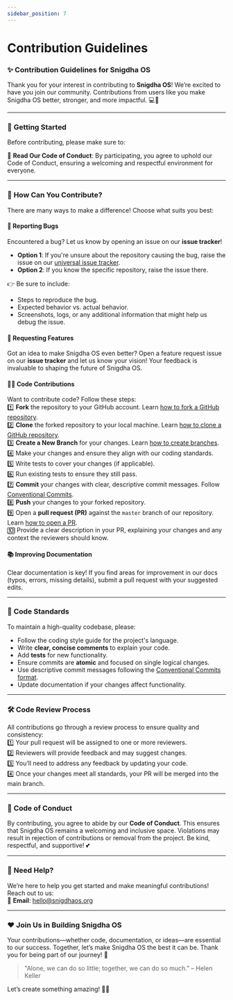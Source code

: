 ```yaml
---
sidebar_position: 7
---
```

# Contribution Guidelines

### ✨ **Contribution Guidelines for Snigdha OS**

Thank you for your interest in contributing to **Snigdha OS**! We’re excited to have you join our community. Contributions from users like you make Snigdha OS better, stronger, and more impactful. 💻💙  

---

### 🚀 **Getting Started**  

Before contributing, please make sure to:  

📜 **Read Our Code of Conduct**: By participating, you agree to uphold our Code of Conduct, ensuring a welcoming and respectful environment for everyone.  

---

### 🌟 **How Can You Contribute?**  

There are many ways to make a difference! Choose what suits you best:  

#### 🐞 **Reporting Bugs**  
Encountered a bug? Let us know by opening an issue on our **issue tracker**!  
- **Option 1**: If you're unsure about the repository causing the bug, raise the issue on our [universal issue tracker](https://github.com/SnigdhaOS/Issues).  
- **Option 2**: If you know the specific repository, raise the issue there.  

👉 Be sure to include:  
- Steps to reproduce the bug.  
- Expected behavior vs. actual behavior.  
- Screenshots, logs, or any additional information that might help us debug the issue.  

#### 🌟 **Requesting Features**  
Got an idea to make Snigdha OS even better? Open a feature request issue on our **issue tracker** and let us know your vision! Your feedback is invaluable to shaping the future of Snigdha OS.  

#### 👩‍💻 **Code Contributions**  
Want to contribute code? Follow these steps:  
1️⃣ **Fork** the repository to your GitHub account. Learn [how to fork a GitHub repository](https://docs.github.com/en/get-started/quickstart/fork-a-repo).  
2️⃣ **Clone** the forked repository to your local machine. Learn [how to clone a GitHub repository](https://docs.github.com/en/repositories/creating-and-managing-repositories/cloning-a-repository).  
3️⃣ **Create a New Branch** for your changes. Learn [how to create branches](https://git-scm.com/book/en/v2/Git-Branching-Basic-Branching-and-Merging).  
4️⃣ Make your changes and ensure they align with our coding standards.  
5️⃣ Write tests to cover your changes (if applicable).  
6️⃣ Run existing tests to ensure they still pass.  
7️⃣ **Commit** your changes with clear, descriptive commit messages. Follow [Conventional Commits](https://www.conventionalcommits.org/).  
8️⃣ **Push** your changes to your forked repository.  
9️⃣ Open a **pull request (PR)** against the `master` branch of our repository. Learn [how to open a PR](https://docs.github.com/en/pull-requests).  
🔟 Provide a clear description in your PR, explaining your changes and any context the reviewers should know.  

#### 📚 **Improving Documentation**  
Clear documentation is key! If you find areas for improvement in our docs (typos, errors, missing details), submit a pull request with your suggested edits.  

---

### 🎨 **Code Standards**  

To maintain a high-quality codebase, please:  
- Follow the coding style guide for the project's language.  
- Write **clear, concise comments** to explain your code.  
- Add **tests** for new functionality.  
- Ensure commits are **atomic** and focused on single logical changes.  
- Use descriptive commit messages following the [Conventional Commits format](https://www.conventionalcommits.org/).  
- Update documentation if your changes affect functionality.  

---

### 🛠️ **Code Review Process**  

All contributions go through a review process to ensure quality and consistency:  
1️⃣ Your pull request will be assigned to one or more reviewers.  
2️⃣ Reviewers will provide feedback and may suggest changes.  
3️⃣ You’ll need to address any feedback by updating your code.  
4️⃣ Once your changes meet all standards, your PR will be merged into the main branch.  

---

### 📜 **Code of Conduct**  

By contributing, you agree to abide by our **Code of Conduct**. This ensures that Snigdha OS remains a welcoming and inclusive space. Violations may result in rejection of contributions or removal from the project. Be kind, respectful, and supportive! 💕  

---

### 💬 **Need Help?**  

We’re here to help you get started and make meaningful contributions! Reach out to us:  
📧 **Email**: hello@snigdhaos.org  

---

### ❤️ **Join Us in Building Snigdha OS**  

Your contributions—whether code, documentation, or ideas—are essential to our success. Together, let’s make Snigdha OS the best it can be. Thank you for being part of our journey! 🌟  

> "Alone, we can do so little; together, we can do so much." – Helen Keller  

Let’s create something amazing! 🚀✨  